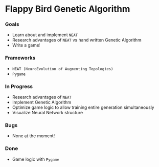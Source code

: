 # Flappy Bird Genetic Algorithm

### Goals
 - Learn about and implement `NEAT`
 - Research advantages of `NEAT` vs hand written Genetic Algorithm
 - Write a game!

### Frameworks
 - `NEAT (NeuroEvolution of Augmenting Topologies)`
 - `Pygame`

### In Progress
 - Research advantages of `NEAT`
 - Implement Genetic Algorithm
 - Optimize game logic to allow training entire generation simultaneously
 - Visualize Neural Network structure

### Bugs
 - None at the moment!

### Done
 - Game logic with `Pygame`
